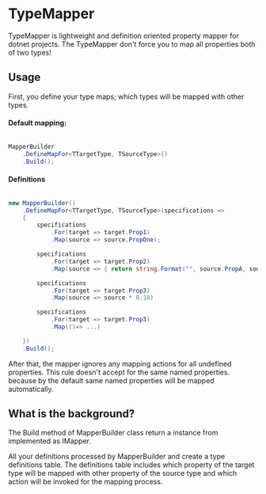 # TypeMapper 

TypeMapper is lightweight and definition oriented property mapper for dotnet projects. The TypeMapper don't force you to map all properties both of two types!

## Usage

First, you define your type maps; which types will be mapped with other types.

#### Default mapping:
```csharp

MapperBuilder
	.DefineMapFor<TTargetType, TSourceType>()
	.Build();

```

#### Definitions
```csharp

new MapperBuilder()
	.DefineMapFor<TTargetType, TSourceType>(specifications =>
	{
		specifications
			.For(target => target.Prop1)
			.Map(source => source.PropOne);

		specifications
			.For(target => target.Prop2)
			.Map(source => { return string.Format("", source.PropA, source.PropB)})

		specifications
			.For(target => target.Prop3)
			.Map(source => source * 0.18)

		specifications
			.For(target => target.Prop3)
			.Map(()=> ...)		

	})
	.Build();

```

After that, the mapper ignores any mapping actions for all undefined properties. This rule doesn't accept for the same named properties. because by the default same named properties will be mapped automatically.

## What is the background?

The Build method of MapperBuilder class return a instance from implemented as IMapper.

All your definitions processed by MapperBuilder and create a type definitions table. The definitions table includes which property of the target type will be mapped with other property of the source type and which action will be invoked for the mapping process.